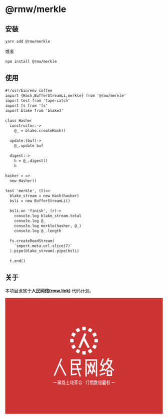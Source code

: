 <!-- 本文件由 ./readme.make.md 自动生成，请不要直接修改此文件 -->

# @rmw/merkle

##  安装

```
yarn add @rmw/merkle
```

或者

```
npm install @rmw/merkle
```

## 使用

```
#!/usr/bin/env coffee
import {Hash,BufferStreamLi,merkle} from '@rmw/merkle'
import test from 'tape-catch'
import fs from 'fs'
import blake from 'blake3'

class Hasher
  constructor:->
    @_ = blake.createHash()

  update:(buf)->
    @_.update buf

  digest:->
    h = @_.digest()
    h

hasher = =>
  new Hasher()

test 'merkle', (t)=>
  blake_stream = new Hash(hasher)
  bsli = new BufferStreamLi()

  bsli.on 'finish', (r)->
    console.log blake_stream.total
    console.log @_
    console.log merkle(hasher, @_)
    console.log @_.length

  fs.createReadStream(
    `import.meta.url.slice(7)`
  ).pipe(blake_stream).pipe(bsli)

  t.end()

```

## 关于

本项目隶属于**人民网络([rmw.link](//rmw.link))** 代码计划。

![人民网络](https://raw.githubusercontent.com/rmw-link/logo/master/rmw.red.bg.svg)
